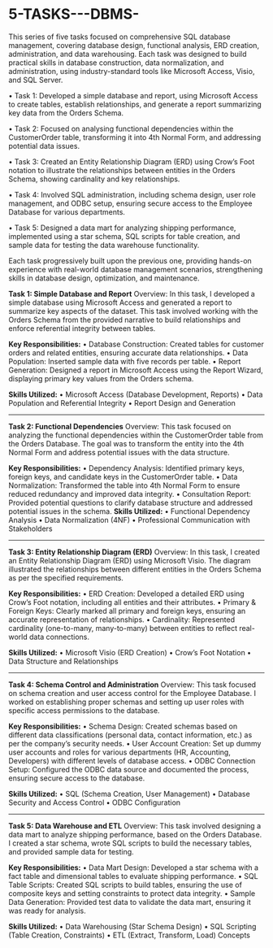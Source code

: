 # 5-TASKS---DBMS-
This series of five tasks focused on comprehensive SQL database management, covering database design, functional analysis, ERD creation, administration, and data warehousing. Each task was designed to build practical skills in database construction, data normalization, and administration, using industry-standard tools like Microsoft Access, Visio, and SQL Server.

•	Task 1: Developed a simple database and report, using Microsoft Access to create tables, establish relationships, and generate a report summarizing key data from the Orders Schema.

•	Task 2: Focused on analysing functional dependencies within the CustomerOrder table, transforming it into 4th Normal Form, and addressing potential data issues.

•	Task 3: Created an Entity Relationship Diagram (ERD) using Crow’s Foot notation to illustrate the relationships between entities in the Orders Schema, showing cardinality and key relationships.

•	Task 4: Involved SQL administration, including schema design, user role management, and ODBC setup, ensuring secure access to the Employee Database for various departments.

•	Task 5: Designed a data mart for analyzing shipping performance, implemented using a star schema, SQL scripts for table creation, and sample data for testing the data warehouse functionality.

Each task progressively built upon the previous one, providing hands-on experience with real-world database management scenarios, strengthening skills in database design, optimization, and maintenance.

**Task 1: Simple Database and Report**
Overview: In this task, I developed a simple database using Microsoft Access and generated a report to summarize key aspects of the dataset. This task involved working with the Orders Schema from the provided narrative to build relationships and enforce referential integrity between tables.

**Key Responsibilities:**
•	Database Construction: Created tables for customer orders and related entities, ensuring accurate data relationships.
•	Data Population: Inserted sample data with five records per table.
•	Report Generation: Designed a report in Microsoft Access using the Report Wizard, displaying primary key values from the Orders schema.

**Skills Utilized:**
•	Microsoft Access (Database Development, Reports)
•	Data Population and Referential Integrity
•	Report Design and Generation

________________________________________
**Task 2: Functional Dependencies**
Overview: This task focused on analyzing the functional dependencies within the CustomerOrder table from the Orders Database. The goal was to transform the entity into the 4th Normal Form and address potential issues with the data structure.

**Key Responsibilities:**
•	Dependency Analysis: Identified primary keys, foreign keys, and candidate keys in the CustomerOrder table.
•	Data Normalization: Transformed the table into 4th Normal Form to ensure reduced redundancy and improved data integrity.
•	Consultation Report: Provided potential questions to clarify database structure and addressed potential issues in the schema.
**Skills Utilized:**
•	Functional Dependency Analysis
•	Data Normalization (4NF)
•	Professional Communication with Stakeholders

________________________________________
**Task 3: Entity Relationship Diagram (ERD)**
Overview: In this task, I created an Entity Relationship Diagram (ERD) using Microsoft Visio. The diagram illustrated the relationships between different entities in the Orders Schema as per the specified requirements.

**Key Responsibilities:**
•	ERD Creation: Developed a detailed ERD using Crow’s Foot notation, including all entities and their attributes.
•	Primary & Foreign Keys: Clearly marked all primary and foreign keys, ensuring an accurate representation of relationships.
•	Cardinality: Represented cardinality (one-to-many, many-to-many) between entities to reflect real-world data connections.

**Skills Utilized:**
•	Microsoft Visio (ERD Creation)
•	Crow’s Foot Notation
•	Data Structure and Relationships

________________________________________
**Task 4: Schema Control and Administration**
Overview: This task focused on schema creation and user access control for the Employee Database. I worked on establishing proper schemas and setting up user roles with specific access permissions to the database.

**Key Responsibilities:**
•	Schema Design: Created schemas based on different data classifications (personal data, contact information, etc.) as per the company’s security needs.
•	User Account Creation: Set up dummy user accounts and roles for various departments (HR, Accounting, Developers) with different levels of database access.
•	ODBC Connection Setup: Configured the ODBC data source and documented the process, ensuring secure access to the database.

**Skills Utilized:**
•	SQL (Schema Creation, User Management)
•	Database Security and Access Control
•	ODBC Configuration

________________________________________
**Task 5: Data Warehouse and ETL**
Overview: This task involved designing a data mart to analyze shipping performance, based on the Orders Database. I created a star schema, wrote SQL scripts to build the necessary tables, and provided sample data for testing.

**Key Responsibilities:**
•	Data Mart Design: Developed a star schema with a fact table and dimensional tables to evaluate shipping performance.
•	SQL Table Scripts: Created SQL scripts to build tables, ensuring the use of composite keys and setting constraints to protect data integrity.
•	Sample Data Generation: Provided test data to validate the data mart, ensuring it was ready for analysis.

**Skills Utilized:**
•	Data Warehousing (Star Schema Design)
•	SQL Scripting (Table Creation, Constraints)
•	ETL (Extract, Transform, Load) Concepts
